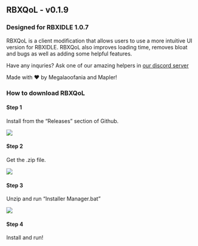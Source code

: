 ## RBXQoL - v0.1.9
### Designed for RBXIDLE 1.0.7

RBXQoL is a client modification that allows users to use a more intuitive UI version for RBXIDLE. RBXQoL also improves loading time, removes bloat and bugs as well as adding some helpful features.

Have any inquries? Ask one of our amazing helpers in [our discord server](https://discord.gg/YjJzuZV9sx)

Made with ❤️ by Megalaoofania and Mapler!

### How to download RBXQoL

#### Step 1

Install from the “Releases” section of Github.

![](https://cdn.nest.rip/uploads/556bfc39-0ab8-4df9-81ac-ce0974ebad28.png)

#### Step 2

Get the .zip file.

![](https://cdn.nest.rip/uploads/0c25a10c-2d0f-47a7-bb5c-fb6d6f74e35d.png)

#### Step 3

Unzip and run “Installer Manager.bat”

![](https://cdn.nest.rip/uploads/ded0915a-a77c-47ea-9585-2535e6675e4a.png)

#### Step 4

Install and run!
